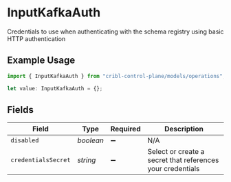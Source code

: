 # InputKafkaAuth

Credentials to use when authenticating with the schema registry using basic HTTP authentication

## Example Usage

```typescript
import { InputKafkaAuth } from "cribl-control-plane/models/operations";

let value: InputKafkaAuth = {};
```

## Fields

| Field                                                      | Type                                                       | Required                                                   | Description                                                |
| ---------------------------------------------------------- | ---------------------------------------------------------- | ---------------------------------------------------------- | ---------------------------------------------------------- |
| `disabled`                                                 | *boolean*                                                  | :heavy_minus_sign:                                         | N/A                                                        |
| `credentialsSecret`                                        | *string*                                                   | :heavy_minus_sign:                                         | Select or create a secret that references your credentials |